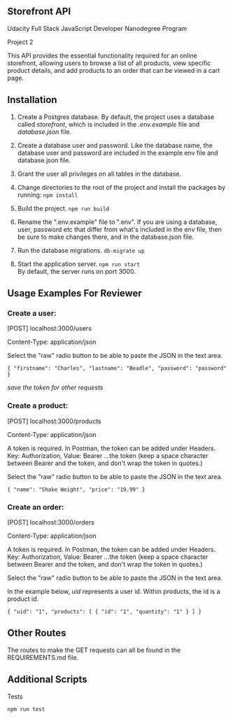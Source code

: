 ## Storefront API

Udacity Full Stack JavaScript Developer Nanodegree Program

Project 2

This API provides the essential functionality required for an online storefront, allowing users to browse a list of all products, view specific product details, and add products to an order that can be viewed in a cart
page.

## Installation

1. Create a Postgres database. By default, the project uses a database called _storefront_, which is included in the _.env.example_ file and _database.json_ file.

2. Create a database user and password. Like the database name, the database user and password are included in the example env file and database.json file.

3. Grant the user all privileges on all tables in the database.

4. Change directories to the root of the project and install the packages by running:
   `npm install`

5. Build the project. `npm run build`

6. Rename the ".env.example" file to ".env".
   If you are using a database, user, password etc that differ from what's included in the env file, then be sure to make changes there, and in the database.json file.

7. Run the database migrations.
   `db-migrate up`

8. Start the application server.
   `npm run start`   
   By default, the server runs on port 3000.

## Usage Examples For Reviewer

### **Create a user:**

[POST] localhost:3000/users

Content-Type: application/json

Select the "raw" radio button to be able to paste the JSON in the text area.

`{
    "firstname": "Charles",
    "lastname": "Beadle",
    "password": "password"
}`

_save the token for other requests_

### **Create a product**:

[POST] localhost:3000/products

Content-Type: application/json

A token is required. In Postman, the token can be added under Headers. Key: Authorization, Value: Bearer ...the token (keep a space character between Bearer and the token, and don't wrap the token in quotes.)

Select the "raw" radio button to be able to paste the JSON in the text area.

`{
    "name": "Shake Weight",
    "price": "19.99"
}
`

### **Create an order**:

[POST] localhost:3000/orders

Content-Type: application/json

A token is required. In Postman, the token can be added under Headers. Key: Authorization, Value: Bearer ...the token (keep a space character between Bearer and the token, and don't wrap the token in quotes.)

Select the "raw" radio button to be able to paste the JSON in the text area.

In the example below, *uid* represents a user id. Within products, the id is a product id.

`{
    "uid": "1",
    "products": [
        {
            "id": "1",
            "quantity": "1"
        }
    ]
}`

## Other Routes
The routes to make the GET requests can all be found in the REQUIREMENTS.md file.

## Additional Scripts

Tests

`npm run test`
